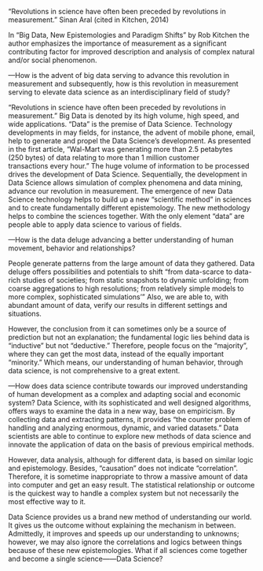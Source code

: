 “Revolutions in science have often been preceded by revolutions in measurement.”
Sinan Aral (cited in Kitchen, 2014) 

In “Big Data, New Epistemologies and Paradigm Shifts” by Rob Kitchen the author emphasizes the importance of measurement as a significant contributing factor for improved description and analysis of complex natural and/or social phenomenon. 

—How is the advent of big data serving to advance this revolution in measurement and subsequently, how is this revolution in measurement serving to elevate data science as an interdisciplinary field of study? 

“Revolutions in science have often been preceded by revolutions in measurement.” Big Data is denoted by its high volume, high speed, and wide applications. “Data” is the premise of Data Science. Technology developments in may fields, for instance, the advent of mobile phone, email, help to generate and propel the Data Science’s development. As presented in the first article, “Wal-Mart was generating more than 2.5 petabytes (250 bytes) of data relating to more than 1 million customer transactions every hour.” The huge volume of information to be processed drives the development of Data Science. Sequentially, the development in Data Science allows simulation of complex phenomena and data mining, advance our revolution in measurement. The emergence of new Data Science technology helps to build up a new “scientific method” in sciences and to create fundamentally different epistemology. The new methodology helps to combine the sciences together. With the only element “data” are people able to apply data science to various of fields. 

—How is the data deluge advancing a better understanding of human movement, behavior and relationships? 

People generate patterns from the large amount of data they gathered. Data deluge offers possibilities and potentials to shift “from data-scarce to data-rich studies of societies; from static snapshots to dynamic unfolding; from coarse aggregations to high resolutions; from relatively simple models to more complex, sophisticated simulations’” Also, we are able to, with abundant amount of data, verify our results in different settings and situations.

However, the conclusion from it can sometimes only be a source of prediction but not an explanation; the fundamental logic lies behind data is “inductive” but not “deductive.” Therefore, people focus on the “majority”, where they can get the most data, instead of the equally important “minority.” Which means, our understanding of human behavior, through data science, is not comprehensive to a great extent.

—How does data science contribute towards our improved understanding of human development as a complex and adapting social and economic system?
Data Science, with its sophisticated and well designed algorithms, offers ways to examine the data in a new way, base on empiricism. By collecting data and extracting patterns, it provides “the counter problem of handling and analyzing enormous, dynamic, and varied datasets.” Data scientists are able to continue to explore new methods of data science and innovate the application of data on the basis of previous empirical methods.

However, data analysis, although for different data, is based on similar logic and epistemology. Besides, “causation” does not indicate “correlation”. Therefore, it is sometime inappropriate to throw a massive amount of data into computer and get an easy result. The statistical relationship or outcome is the quickest way to handle a complex system but not necessarily the most effective way to it.

Data Science provides us a brand new method of understanding our world. It gives us the outcome without explaining the mechanism in between. Admittedly, it improves and speeds up our understanding to unknowns; however, we may also ignore the correlations and logics between things because of these new epistemologies. What if all sciences come together and become a single science——Data Science?


